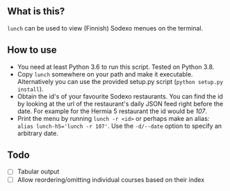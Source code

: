 ## What is this?
`lunch` can be used to view (Finnish) Sodexo menues on the terminal.

## How to use
- You need at least Python 3.6 to run this script. Tested on Python 3.8.
- Copy `lunch` somewhere on your path and make it executable. Alternatively you can use the provided setup.py script (`python setup.py install`).
- Obtain the id's of your favourite Sodexo restaurants. You can find the id by looking at the url of the restaurant's daily JSON feed right before the date. For example for the Hermia 5 restaurant the id would be *107*.
- Print the menu by running `lunch -r <id>` or perhaps make an alias: `alias lunch-h5='lunch -r 107'`. Use the `-d/--date` option to specify an arbitrary date.

## Todo
- [ ] Tabular output
- [ ] Allow reordering/omitting individual courses based on their index

